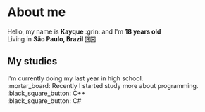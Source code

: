 <h1>About me</h1>
Hello, my name is <strong>Kayque</strong> :grin: and I'm <strong>18 years old</strong></br>
Living in <strong>São Paulo, Brazil 🇧🇷</strong> </br>


<h2>My studies</h2>
I'm currently doing my last year in high school.</br>
:mortar_board: Recently I started study more about programming.</br>
:black_square_button: C++</br>
:black_square_button: C#</br>
<!--
:ballot_box_with_check:
-->
